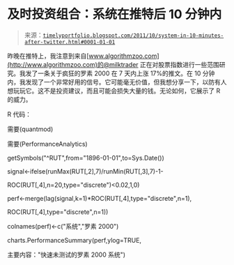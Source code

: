 <!--yml

类别：未分类

日期：2024-05-18 15:11:15

-->

# 及时投资组合：系统在推特后 10 分钟内

> 来源：[`timelyportfolio.blogspot.com/2011/10/system-in-10-minutes-after-twitter.html#0001-01-01`](http://timelyportfolio.blogspot.com/2011/10/system-in-10-minutes-after-twitter.html#0001-01-01)

昨晚在推特上，我注意到来自[www.algorithmzoo.com](http://www.algorithmzoo.com)的@milktrader 正在对股票指数进行一些范围研究。我发了一条关于疯狂的罗素 2000 在 7 天内上涨 17%的推文。在 10 分钟内，我发现了一个非常好用的信号。它可能毫无价值，但我想分享一下，以防有人想玩玩它。这不是投资建议，而且可能会损失大量的钱。无论如何，它展示了 R 的威力。

R 代码：

需要(quantmod)

需要(PerformanceAnalytics)

getSymbols("^RUT",from="1896-01-01",to=Sys.Date())

signal<-ifelse(runMax(RUT[,2],7)/runMin(RUT[,3],7)-1-

ROC(RUT[,4],n=20,type="discrete")<0.02,1,0)

perf<-merge(lag(signal,k=1)*ROC(RUT[,4],type="discrete",n=1),

ROC(RUT[,4],type="discrete",n=1))

colnames(perf)<-c("系统","罗素 2000")

charts.PerformanceSummary(perf,ylog=TRUE,

主要内容："快速未测试的罗素 2000 系统")
